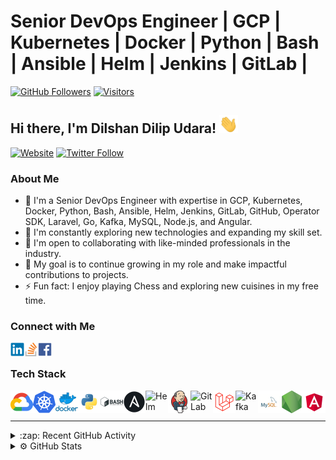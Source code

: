 # Senior DevOps Engineer | GCP | Kubernetes | Docker | Python | Bash | Ansible | Helm | Jenkins | GitLab |

[![GitHub Followers](https://img.shields.io/github/followers/DilshanDilipudara?logo=github&labelColor=282c34&color=181717)](https://github.com/DilshanDilipudara)
[![Visitors](https://visitor-badge.laobi.icu/badge?page_id=DilshanDilipudara)](https://github.com/DilshanDilipudara)

## Hi there, I'm Dilshan Dilip Udara! <img src="https://github.com/ABSphreak/ABSphreak/blob/master/gifs/Hi.gif" width="30px">

[![Website](https://img.shields.io/website?label=finddilshan.com&style=for-the-badge&url=https%3A%2F%2Ffinddilshan.com)](https://www.linkedin.com/in/dilshan-dilip-udara-79b669183/?originalSubdomain=lk)
[![Twitter Follow](https://img.shields.io/twitter/follow/DilshanDilip3?color=1DA1F2&logo=twitter&style=for-the-badge)](https://twitter.com/DilshanDilip3)

### About Me

- 🔭 I'm a Senior DevOps Engineer with expertise in GCP, Kubernetes, Docker, Python, Bash, Ansible, Helm, Jenkins, GitLab, GitHub, Operator SDK, Laravel, Go, Kafka, MySQL, Node.js, and Angular.
- 🌱 I'm constantly exploring new technologies and expanding my skill set.
- 👯 I'm open to collaborating with like-minded professionals in the industry.
- 🥅 My goal is to continue growing in my role and make impactful contributions to projects.
- ⚡ Fun fact: I enjoy playing Chess and exploring new cuisines in my free time.

### Connect with Me

[<img align="left" alt="LinkedIn" width="22px" src="https://raw.githubusercontent.com/devicons/devicon/master/icons/linkedin/linkedin-original.svg" />][linkedin]
[<img align="left" alt="Stack Overflow" width="22px" src="https://raw.githubusercontent.com/devicons/devicon/master/icons/stackoverflow/stackoverflow-original.svg" />][stackoverflow]
[<img align="left" alt="Facebook" width="22px" src="https://raw.githubusercontent.com/devicons/devicon/master/icons/facebook/facebook-original.svg" />][facebook]

<br />

### Tech Stack

[<img align="left" alt="GCP" title="Google Cloud Platform" width="36px" src="https://github.com/github/explore/raw/master/topics/google-cloud/google-cloud.png" />][github]
[<img align="left" alt="Kubernetes" title="Kubernetes" width="36px" src="https://raw.githubusercontent.com/github/explore/80688e429a7d4ef2fca1e82350fe8e3517d3494d/topics/kubernetes/kubernetes.png" />][github]
[<img align="left" alt="Docker" title="Docker" width="36px" src="https://raw.githubusercontent.com/github/explore/80688e429a7d4ef2fca1e82350fe8e3517d3494d/topics/docker/docker.png" />][github]
[<img align="left" alt="Python" title="Python" width="36px" src="https://raw.githubusercontent.com/github/explore/80688e429a7d4ef2fca1e82350fe8e3517d3494d/topics/python/python.png" />][github]
[<img align="left" alt="Bash" title="Bash" width="36px" src="https://raw.githubusercontent.com/github/explore/80688e429a7d4ef2fca1e82350fe8e3517d3494d/topics/bash/bash.png" />][github]
[<img align="left" alt="Ansible" title="Ansible" width="36px" src="https://raw.githubusercontent.com/github/explore/80688e429a7d4ef2fca1e82350fe8e3517d3494d/topics/ansible/ansible.png" />][github]
[<img align="left" alt="Helm" title="Helm" width="36px" src="https://helm.sh/img/helm.svg" />][github]
[<img align="left" alt="Jenkins" title="Jenkins" width="36px" src="https://raw.githubusercontent.com/github/explore/80688e429a7d4ef2fca1e82350fe8e3517d3494d/topics/jenkins/jenkins.png" />][github]
[<img align="left" alt="GitLab" title="GitLab" width="36px" src="https://about.gitlab.com/images/press/logo/png/gitlab-icon-rgb.png" />][github]
[<img align="left" alt="Laravel" title="Laravel" width="36px" src="https://raw.githubusercontent.com/github/explore/80688e429a7d4ef2fca1e82350fe8e3517d3494d/topics/laravel/laravel.png" />][github]
[<img align="left" alt="Kafka" title="Kafka" width="36px" src="https://raw.githubusercontent.com/github/explore/80688e429a7d4ef2fca1e82350fe8e3517d3494d/topics/kafka/kafka.png" />][github]
[<img align="left" alt="MySQL" title="MySQL" width="36px" src="https://raw.githubusercontent.com/github/explore/80688e429a7d4ef2fca1e82350fe8e3517d3494d/topics/mysql/mysql.png" />][github]
[<img align="left" alt="Node.js" title="Node.js" width="36px" src="https://raw.githubusercontent.com/github/explore/80688e429a7d4ef2fca1e82350fe8e3517d3494d/topics/nodejs/nodejs.png" />][github]
[<img align="left" alt="Angular" title="Angular" width="36px" src="https://raw.githubusercontent.com/github/explore/80688e429a7d4ef2fca1e82350fe8e3517d3494d/topics/angular/angular.png" />][github]

<br />
<br />

---

<details>
  <summary>:zap: Recent GitHub Activity</summary>
  
<!--START_SECTION:activity-->
1. ❌ Closed issue in [Tea Stock Management & Distribute](https://github.com/TeaStockManagement)
2. 🗣 Commented on issue in [Jaffna Teaching Hospital Poison Department](https://github.com/dcs-university-of-jaffna)
3. 💪 Opened PR in [DowntimeZero](https://github.com/DilshanDilipudara/EPF)
<!--END_SECTION:activity-->

</details>

<details>
  <summary>⚙️ GitHub Stats</summary>

  <img align="left" alt="DilshanDilipudara's GitHub Stats" src="https://github-readme-stats.vercel.app/api?username=DilshanDilipudara&show_icons=true&hide_border=true" />
</details>
<br />

[linkedin]: https://www.linkedin.com/in/dilshan-dilip-udara-79b669183/?originalSubdomain=lk
[twitter]: https://twitter.com/DilshanDilip3
[facebook]: https://www.facebook.com/dilshan.dilip
[stackoverflow]: https://stackoverflow.com/users/11067799/udara-gunawardhana
[github]: https://github.com/DilshanDilipudara
